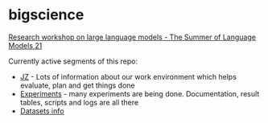 # bigscience

[Research workshop on large language models - The Summer of Language Models 21](https://bigscience.huggingface.co/)

Currently active segments of this repo:

- [JZ](./jz/) - Lots of information about our work environment which helps evaluate, plan and get things done
- [Experiments](./experiments) - many experiments are being done. Documentation, result tables, scripts and logs are all there
- [Datasets info](./data/)
